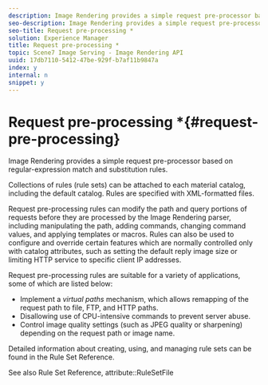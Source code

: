 ```yaml
---
description: Image Rendering provides a simple request pre-processor based on regular-expression match and substitution rules.
seo-description: Image Rendering provides a simple request pre-processor based on regular-expression match and substitution rules.
seo-title: Request pre-processing *
solution: Experience Manager
title: Request pre-processing *
topic: Scene7 Image Serving - Image Rendering API
uuid: 17db7110-5412-47be-929f-b7af11b9847a
index: y
internal: n
snippet: y
---
```


# Request pre-processing *{#request-pre-processing}

Image Rendering provides a simple request pre-processor based on regular-expression match and substitution rules.

Collections of rules (rule sets) can be attached to each material catalog, including the default catalog. Rules are specified with XML-formatted files.

Request pre-processing rules can modify the path and query portions of requests before they are processed by the Image Rendering parser, including manipulating the path, adding commands, changing command values, and applying templates or macros. Rules can also be used to configure and override certain features which are normally controlled only with catalog attributes, such as setting the default reply image size or limiting HTTP service to specific client IP addresses.

Request pre-processing rules are suitable for a variety of applications, some of which are listed below:

* Implement a *virtual paths* mechanism, which allows remapping of the request path to file, FTP, and HTTP paths. 
* Disallowing use of CPU-intensive commands to prevent server abuse. 
* Control image quality settings (such as JPEG quality or sharpening) depending on the request path or image name.

Detailed information about creating, using, and managing rule sets can be found in the Rule Set Reference.

See also Rule Set Reference, attribute::RuleSetFile 
